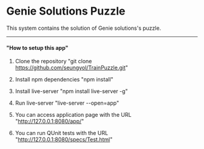 # Genie Solutions Puzzle

This system contains the solution of Genie solutions's puzzle.

- - -

#### "How to setup this app"


1. Clone the repository "git clone https://github.com/seungyol/TrainPuzzle.git"

2. Install npm dependencies "npm install"

3. Install live-server "npm install live-server -g"

4. Run live-server "live-server --open=app"

5. You can access application page with the URL "http://127.0.0.1:8080/app/"

6. You can run QUnit tests with the URL "http://127.0.0.1:8080/specs/Test.html"

